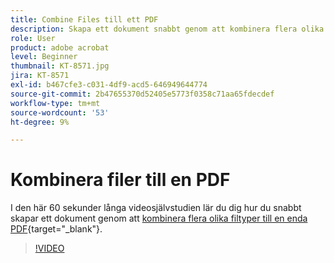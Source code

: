 ```yaml
---
title: Combine Files till ett PDF
description: Skapa ett dokument snabbt genom att kombinera flera olika filtyper i ett och samma PDF
role: User
product: adobe acrobat
level: Beginner
thumbnail: KT-8571.jpg
jira: KT-8571
exl-id: b467cfe3-c031-4df9-acd5-646949644774
source-git-commit: 2b47655370d52405e5773f0358c71aa65fdecdef
workflow-type: tm+mt
source-wordcount: '53'
ht-degree: 9%

---
```


# Kombinera filer till en PDF

I den här 60 sekunder långa videosjälvstudien lär du dig hur du snabbt skapar ett dokument genom att [kombinera flera olika filtyper till en enda PDF](https://www.adobe.com/se/acrobat/online/merge-pdf.html){target="_blank"}.

>[!VIDEO](https://video.tv.adobe.com/v/336361?quality=12&learn=on&hidetitle=true)
